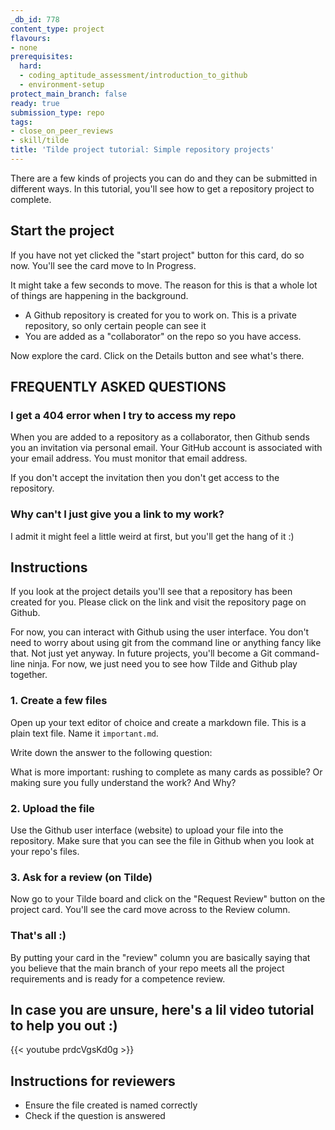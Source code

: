 ```yaml
---
_db_id: 778
content_type: project
flavours:
- none
prerequisites:
  hard:
  - coding_aptitude_assessment/introduction_to_github
  - environment-setup
protect_main_branch: false
ready: true
submission_type: repo
tags:
- close_on_peer_reviews
- skill/tilde
title: 'Tilde project tutorial: Simple repository projects'
---
```


There are a few kinds of projects you can do and they can be submitted in different ways. In this tutorial, you'll see how to get a repository project to complete.

## Start the project

If you have not yet clicked the "start project" button for this card, do so now. You'll see the card move to In Progress.

It might take a few seconds to move. The reason for this is that a whole lot of things are happening in the background.

- A Github repository is created for you to work on. This is a private repository, so only certain people can see it
- You are added as a "collaborator" on the repo so you have access.

Now explore the card. Click on the Details button and see what's there.


## FREQUENTLY ASKED QUESTIONS

### I get a 404 error when I try to access my repo

When you are added to a repository as a collaborator, then Github sends you an invitation via personal email. Your GitHub account is associated with your email address. You must monitor that email address.

If you don't accept the invitation then you don't get access to the repository.

### Why can't I just give you a link to my work?


I admit it might feel a little weird at first, but you'll get the hang of it :)

## Instructions

If you look at the project details you'll see that a repository has been created for you. Please click on the link and visit the repository page on Github.

For now, you can interact with Github using the user interface. You don't need to worry about using git from the command line or anything fancy like that. Not just yet anyway. In future projects, you'll become a Git command-line ninja. For now, we just need you to see how Tilde and Github play together.

### 1. Create a few files

Open up your text editor of choice and create a markdown file. This is a plain text file. Name it `important.md`.

Write down the answer to the following question:

What is more important: rushing to complete as many cards as possible? Or making sure you fully understand the work? And Why?

### 2. Upload the file

Use the Github user interface (website) to upload your file into the repository. Make sure that you can see the file in Github when you look at your repo's files.

### 3. Ask for a review (on Tilde)

Now go to your Tilde board and click on the "Request Review" button on the project card. You'll see the card move across to the Review column.

### That's all :)

By putting your card in the "review" column you are basically saying that you believe that the main branch of your repo meets all the project requirements and is ready for a competence review.


## In case you are unsure, here's a lil video tutorial to help you out :)

{{< youtube prdcVgsKd0g >}}

## Instructions for reviewers
- Ensure the file created is named correctly
- Check if the question is answered